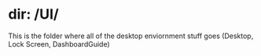 # dir: /UI/
This is the folder where all of the desktop enviornment stuff goes (Desktop, Lock Screen, DashboardGuide)
